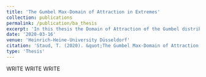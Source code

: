 ```yaml
---
title: 'The Gumbel Max-Domain of Attraction in Extremes'
collection: publications
permalink: /publication/ba_thesis
excerpt: 'In this thesis the Domain of Attraction of the Gumbel distribution is fully characterized. A novel characterization is derived and its useful demonstrated by means of multiple examples.'
date: '2020-03-16'
venue: 'Heinrich-Heine-University Düsseldorf'
citation: 'Staud, T. (2020). &quot;The Gumbel Max-Domain of Attraction in Extremes &quot; '
type: 'Thesis'
---
```


WRITE WRITE WRITE


